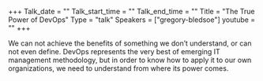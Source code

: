 +++
Talk_date = ""
Talk_start_time = ""
Talk_end_time = ""
Title = "The True Power of DevOps"
Type = "talk"
Speakers = ["gregory-bledsoe"]
youtube = ""
+++

We can not achieve the benefits of something we don’t understand, or can not 
even define. DevOps represents the very best of emerging IT management methodology, 
but in order to know how to apply it to our own organizations, we need to understand 
from where its power comes.